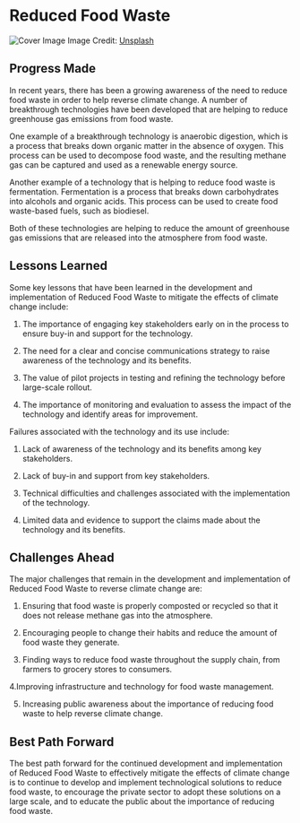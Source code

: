 # Reduced Food Waste

![Cover Image](https://images.unsplash.com/photo-1430163393927-3dab9af7ea38?crop=entropy&cs=tinysrgb&fit=max&fm=jpg&ixid=Mnw0NDM1NTZ8MHwxfHNlYXJjaHwxfHxSZWR1Y2VkJTIwRm9vZCUyMFdhc3RlfGVufDB8fHx8MTY4MzA2MjY3Ng&ixlib=rb-4.0.3&q=80&w=1080)
Image Credit: [Unsplash](https://unsplash.com/pt-br/@juanantia)

## Progress Made

In recent years, there has been a growing awareness of the need to reduce food waste in order to help reverse climate change. A number of breakthrough technologies have been developed that are helping to reduce greenhouse gas emissions from food waste.

One example of a breakthrough technology is anaerobic digestion, which is a process that breaks down organic matter in the absence of oxygen. This process can be used to decompose food waste, and the resulting methane gas can be captured and used as a renewable energy source.

Another example of a technology that is helping to reduce food waste is fermentation. Fermentation is a process that breaks down carbohydrates into alcohols and organic acids. This process can be used to create food waste-based fuels, such as biodiesel.

Both of these technologies are helping to reduce the amount of greenhouse gas emissions that are released into the atmosphere from food waste.

## Lessons Learned

Some key lessons that have been learned in the development and implementation of Reduced Food Waste to mitigate the effects of climate change include:

1. The importance of engaging key stakeholders early on in the process to ensure buy-in and support for the technology.

2. The need for a clear and concise communications strategy to raise awareness of the technology and its benefits.

3. The value of pilot projects in testing and refining the technology before large-scale rollout.

4. The importance of monitoring and evaluation to assess the impact of the technology and identify areas for improvement.

Failures associated with the technology and its use include:

1. Lack of awareness of the technology and its benefits among key stakeholders.

2. Lack of buy-in and support from key stakeholders.

3. Technical difficulties and challenges associated with the implementation of the technology.

4. Limited data and evidence to support the claims made about the technology and its benefits.

## Challenges Ahead

The major challenges that remain in the development and implementation of Reduced Food Waste to reverse climate change are:

1. Ensuring that food waste is properly composted or recycled so that it does not release methane gas into the atmosphere.

2. Encouraging people to change their habits and reduce the amount of food waste they generate.

3. Finding ways to reduce food waste throughout the supply chain, from farmers to grocery stores to consumers.

4.Improving infrastructure and technology for food waste management.

5. Increasing public awareness about the importance of reducing food waste to help reverse climate change.

## Best Path Forward

The best path forward for the continued development and implementation of Reduced Food Waste to effectively mitigate the effects of climate change is to continue to develop and implement technological solutions to reduce food waste, to encourage the private sector to adopt these solutions on a large scale, and to educate the public about the importance of reducing food waste.

